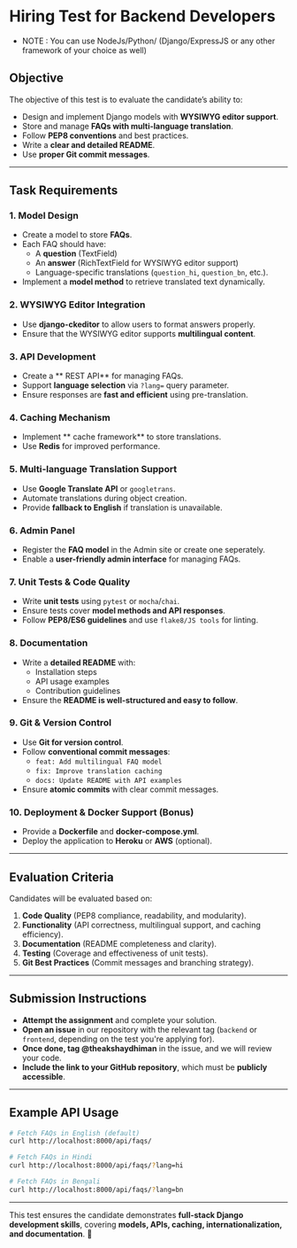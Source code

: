 # Hiring Test for Backend Developers
- NOTE : You can use NodeJs/Python/ (Django/ExpressJS or any other framework of your choice as well)

## **Objective**
The objective of this test is to evaluate the candidate’s ability to:
- Design and implement Django models with **WYSIWYG editor support**.
- Store and manage **FAQs with multi-language translation**.
- Follow **PEP8 conventions** and best practices.
- Write a **clear and detailed README**.
- Use **proper Git commit messages**.

---

## **Task Requirements**

### **1. Model Design**
- Create a model to store **FAQs**.
- Each FAQ should have:
  - A **question** (TextField)
  - An **answer** (RichTextField for WYSIWYG editor support)
  - Language-specific translations (`question_hi`, `question_bn`, etc.).
- Implement a **model method** to retrieve translated text dynamically.

### **2. WYSIWYG Editor Integration**
- Use **django-ckeditor** to allow users to format answers properly.
- Ensure that the WYSIWYG editor supports **multilingual content**.

### **3. API Development**
- Create a ** REST API** for managing FAQs.
- Support **language selection** via `?lang=` query parameter.
- Ensure responses are **fast and efficient** using pre-translation.

### **4. Caching Mechanism**
- Implement ** cache framework** to store translations.
- Use **Redis** for improved performance.

### **5. Multi-language Translation Support**
- Use **Google Translate API** or `googletrans`.
- Automate translations during object creation.
- Provide **fallback to English** if translation is unavailable.

### **6.  Admin Panel**
- Register the **FAQ model** in the  Admin site or create one seperately.
- Enable a **user-friendly admin interface** for managing FAQs.

### **7. Unit Tests & Code Quality**
- Write **unit tests** using `pytest` or `mocha`/`chai`.
- Ensure tests cover **model methods and API responses**.
- Follow **PEP8/ES6 guidelines** and use `flake8/JS tools` for linting.

### **8. Documentation**
- Write a **detailed README** with:
  - Installation steps
  - API usage examples
  - Contribution guidelines
- Ensure the **README is well-structured and easy to follow**.

### **9. Git & Version Control**
- Use **Git for version control**.
- Follow **conventional commit messages**:
  - `feat: Add multilingual FAQ model`
  - `fix: Improve translation caching`
  - `docs: Update README with API examples`
- Ensure **atomic commits** with clear commit messages.

### **10. Deployment & Docker Support (Bonus)**
- Provide a **Dockerfile** and **docker-compose.yml**.
- Deploy the application to **Heroku** or **AWS** (optional).

---

## **Evaluation Criteria**
Candidates will be evaluated based on:
1. **Code Quality** (PEP8 compliance, readability, and modularity).
2. **Functionality** (API correctness, multilingual support, and caching efficiency).
3. **Documentation** (README completeness and clarity).
4. **Testing** (Coverage and effectiveness of unit tests).
5. **Git Best Practices** (Commit messages and branching strategy).

---

## **Submission Instructions**
- **Attempt the assignment** and complete your solution.
- **Open an issue** in our repository with the relevant tag (`backend` or `frontend`, depending on the test you're applying for).
- **Once done, tag @theakshaydhiman** in the issue, and we will review your code.
- **Include the link to your GitHub repository**, which must be **publicly accessible**.

---

## **Example API Usage**
```bash
# Fetch FAQs in English (default)
curl http://localhost:8000/api/faqs/

# Fetch FAQs in Hindi
curl http://localhost:8000/api/faqs/?lang=hi

# Fetch FAQs in Bengali
curl http://localhost:8000/api/faqs/?lang=bn
```

---

This test ensures the candidate demonstrates **full-stack Django development skills**, covering **models, APIs, caching, internationalization, and documentation**. 🚀

